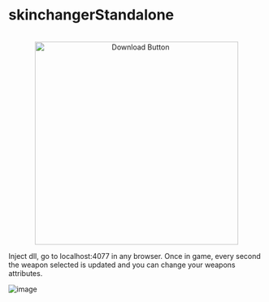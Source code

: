 # skinchangerStandalone

<p align="center">
  <br/>
  <a href="https://nightly.link/SDarkra1/skinchangerStandalone/workflows/msbuild/master">
    <img src=".github/assets/download.png" alt="Download Button" width="400" height="auto" align="center">
  </a>
</p>

Inject dll, go to localhost:4077 in any browser. Once in game, every second the weapon selected is updated and you can change your weapons attributes.

![image](https://github.com/johnathon-walnut/skinchangerStandalone/assets/36936588/ef925ea3-1d44-4ffb-91c1-67bc18dda057)

